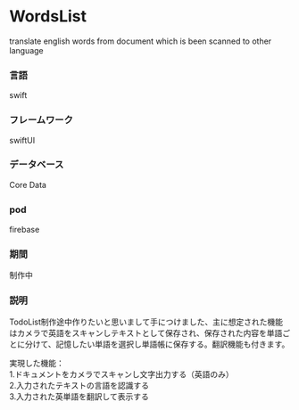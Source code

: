 # WordsList
translate english words from document which is been scanned to other language 

### 言語
swift
### フレームワーク
swiftUI
### データベース   
Core Data
### pod　　　　
firebase

### 期間
制作中

### 説明

TodoList制作途中作りたいと思いまして手につけました、主に想定された機能はカメラで英語をスキャンしテキストとして保存され、保存された内容を単語ごとに分けて、記憶したい単語を選択し単語帳に保存する。翻訳機能も付きます。<br>

実現した機能：<br>
1.ドキュメントをカメラでスキャンし文字出力する（英語のみ）<br>
2.入力されたテキストの言語を認識する<br>
3.入力された英単語を翻訳して表示する<br>

